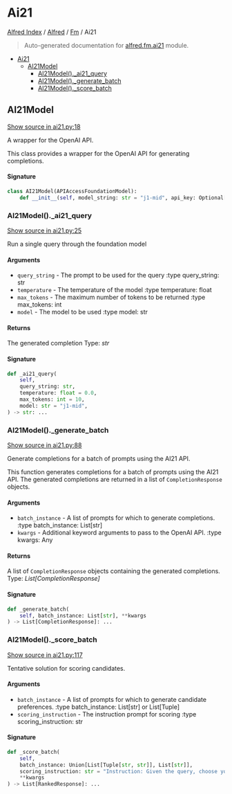 # Ai21

[Alfred Index](../../README.md#alfred-index) / [Alfred](../index.md#alfred) / [Fm](./index.md#fm) / Ai21

> Auto-generated documentation for [alfred.fm.ai21](../../../alfred/fm/ai21.py) module.

- [Ai21](#ai21)
  - [AI21Model](#ai21model)
    - [AI21Model()._ai21_query](#ai21model()_ai21_query)
    - [AI21Model()._generate_batch](#ai21model()_generate_batch)
    - [AI21Model()._score_batch](#ai21model()_score_batch)

## AI21Model

[Show source in ai21.py:18](../../../alfred/fm/ai21.py#L18)

A wrapper for the OpenAI API.

This class provides a wrapper for the OpenAI API for generating completions.

#### Signature

```python
class AI21Model(APIAccessFoundationModel):
    def __init__(self, model_string: str = "j1-mid", api_key: Optional[str] = None): ...
```

### AI21Model()._ai21_query

[Show source in ai21.py:25](../../../alfred/fm/ai21.py#L25)

Run a single query through the foundation model

#### Arguments

- `query_string` - The prompt to be used for the query
:type query_string: str
- `temperature` - The temperature of the model
:type temperature: float
- `max_tokens` - The maximum number of tokens to be returned
:type max_tokens: int
- `model` - The model to be used
:type model: str

#### Returns

The generated completion
Type: *str*

#### Signature

```python
def _ai21_query(
    self,
    query_string: str,
    temperature: float = 0.0,
    max_tokens: int = 10,
    model: str = "j1-mid",
) -> str: ...
```

### AI21Model()._generate_batch

[Show source in ai21.py:88](../../../alfred/fm/ai21.py#L88)

Generate completions for a batch of prompts using the AI21 API.

This function generates completions for a batch of prompts using the AI21 API.
The generated completions are returned in a list of `CompletionResponse` objects.

#### Arguments

- `batch_instance` - A list of prompts for which to generate completions.
:type batch_instance: List[str]
- `kwargs` - Additional keyword arguments to pass to the OpenAI API.
:type kwargs: Any

#### Returns

A list of `CompletionResponse` objects containing the generated completions.
Type: *List[CompletionResponse]*

#### Signature

```python
def _generate_batch(
    self, batch_instance: List[str], **kwargs
) -> List[CompletionResponse]: ...
```

### AI21Model()._score_batch

[Show source in ai21.py:117](../../../alfred/fm/ai21.py#L117)

Tentative solution for scoring candidates.

#### Arguments

- `batch_instance` - A list of prompts for which to generate candidate preferences.
:type batch_instance: List[str] or List[Tuple]
- `scoring_instruction` - The instruction prompt for scoring
:type scoring_instruction: str

#### Signature

```python
def _score_batch(
    self,
    batch_instance: Union[List[Tuple[str, str]], List[str]],
    scoring_instruction: str = "Instruction: Given the query, choose your answer from [[label_space]]:\nQuery:\n",
    **kwargs
) -> List[RankedResponse]: ...
```